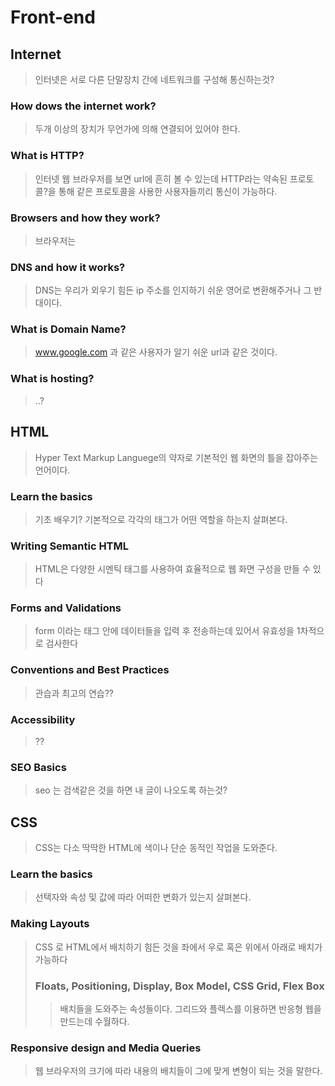 # Front-end

## Internet
> 인터넷은 서로 다른 단말장치 간에 네트워크를 구성해 통신하는것?
>
### How dows the internet work?
> 두개 이상의 장치가 무언가에 의해 연결되어 있어야 한다.
### What is HTTP?
> 인터넷 웹 브라우저를 보면 url에 흔히 볼 수 있는데 HTTP라는 약속된 프로토콜?을 통해 같은 프로토콜을 사용한 사용자들끼리 통신이 가능하다. 
### Browsers and how they work?
> 브라우저는 
### DNS and how it works?
> DNS는 우리가 외우기 힘든 ip 주소를 인지하기 쉬운 영어로 변환해주거나 그 반대이다.
### What is Domain Name?
> www.google.com 과 같은 사용자가 알기 쉬운 url과 같은 것이다.
### What is hosting?
> ..?

## HTML
> Hyper Text Markup Languege의 약자로 기본적인 웹 화면의 틀을 잡아주는 언어이다.
### Learn the basics
> 기초 배우기? 기본적으로 각각의 태그가 어떤 역할을 하는지 살펴본다.
### Writing Semantic HTML
> HTML은 다양한 시멘틱 태그를 사용하여 효율적으로 웹 화면 구성을 만들 수 있다
### Forms and Validations
> form 이라는 태그 안에 데이터들을 입력 후 전송하는데 있어서 유효성을 1차적으로 검사한다 
### Conventions and Best Practices
> 관습과 최고의 연습??
### Accessibility
> ??
### SEO Basics
> seo 는 검색같은 것을 하면 내 글이 나오도록 하는것?

## CSS
> CSS는 다소 딱딱한 HTML에 색이나 단순 동적인 작업을 도와준다.
### Learn the basics
> 선택자와 속성 및 값에 따라 어떠한 변화가 있는지 살펴본다.
### Making Layouts
> CSS 로 HTML에서 배치하기 힘든 것을 좌에서 우로 혹은 위에서 아래로 배치가 가능하다
> ### Floats, Positioning, Display, Box Model, CSS Grid, Flex Box
>> 배치들을 도와주는 속성들이다. 그리드와 플렉스를 이용하면 반응형 웹을 만드는데 수월하다. 
### Responsive design and Media Queries
> 웹 브라우저의 크기에 따라 내용의 배치들이 그에 맞게 변형이 되는 것을 말한다.
